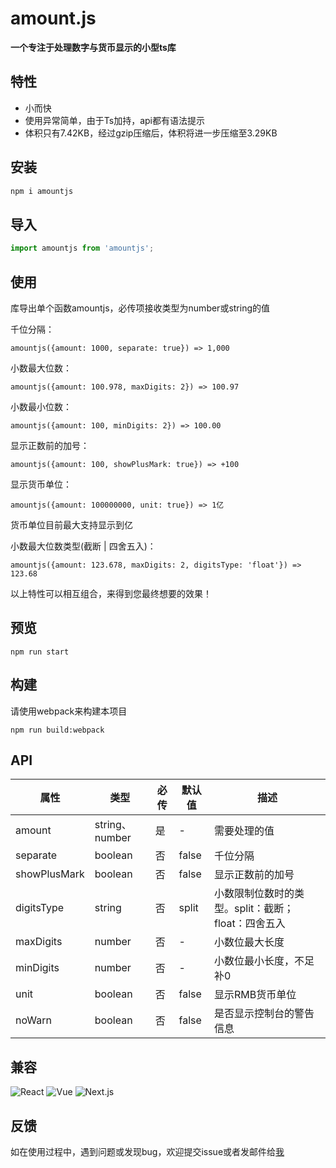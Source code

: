 # amount.js

**一个专注于处理数字与货币显示的小型ts库**

## 特性

- 小而快
- 使用异常简单，由于Ts加持，api都有语法提示
- 体积只有7.42KB，经过gzip压缩后，体积将进一步压缩至3.29KB

## 安装

```bash
npm i amountjs
```

## 导入

```javascript
import amountjs from 'amountjs';
```

## 使用

库导出单个函数amountjs，必传项接收类型为number或string的值

千位分隔：

    amountjs({amount: 1000, separate: true}) => 1,000

小数最大位数：

    amountjs({amount: 100.978, maxDigits: 2}) => 100.97

小数最小位数：

    amountjs({amount: 100, minDigits: 2}) => 100.00

显示正数前的加号：

    amountjs({amount: 100, showPlusMark: true}) => +100

显示货币单位：

    amountjs({amount: 100000000, unit: true}) => 1亿
货币单位目前最大支持显示到亿

小数最大位数类型(截断 | 四舍五入)：

    amountjs({amount: 123.678, maxDigits: 2, digitsType: 'float'}) => 123.68

以上特性可以相互组合，来得到您最终想要的效果！

## 预览

    npm run start

## 构建

请使用webpack来构建本项目

    npm run build:webpack

## API

| 属性           | 类型            | 必传  | 默认值   | 描述                             |
|--------------|---------------|-----|-------|--------------------------------|
| amount       | string、number | 是   | -     | 需要处理的值                         |
| separate     | boolean       | 否   | false | 千位分隔                           |
| showPlusMark | boolean       | 否   | false | 显示正数前的加号                       |
| digitsType   | string        | 否   | split | 小数限制位数时的类型。split：截断；float：四舍五入 |
| maxDigits    | number        | 否   | -     | 小数位最大长度                        |
| minDigits    | number        | 否   | -     | 小数位最小长度，不足补0                   |
| unit         | boolean       | 否   | false | 显示RMB货币单位                      |
| noWarn         | boolean       | 否   | false | 是否显示控制台的警告信息                   |

## 兼容

![React](https://static.lizhigang.cn/img/react.png)
![Vue](https://static.lizhigang.cn/img/vue.png)
![Next.js](https://static.lizhigang.cn/img/nextjs.png)

## 反馈

如在使用过程中，遇到问题或发现bug，欢迎提交issue或者发邮件给<a href="mailto:d_iii@aliyun.com">我</a>


